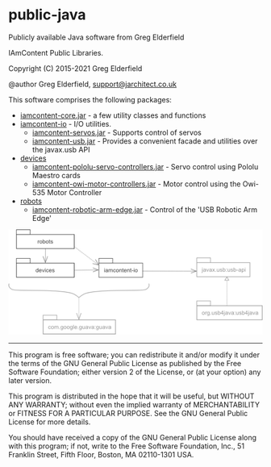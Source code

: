 # public-java
Publicly available Java software from Greg Elderfield

IAmContent Public Libraries.

Copyright (C) 2015-2021 Greg Elderfield

@author Greg Elderfield, support@jarchitect.co.uk

This software comprises the following packages:

* [iamcontent-core.jar](iamcontent-core) - a few utility classes and functions
* [iamcontent-io](io) - I/O utilities.
  * [iamcontent-servos.jar](io/iamcontent-servos) -  Supports control of servos
  * [iamcontent-usb.jar](io/iamcontent-usb) -  Provides a convenient facade and utilities over the javax.usb API
* [devices](devices)
  * [iamcontent-pololu-servo-controllers.jar](devices/iamcontent-pololu-servo-controllers) -  Servo control using Pololu Maestro cards
  * [iamcontent-owi-motor-controllers.jar](devices/iamcontent-owi-motor-controllers) -  Motor control using the Owi-535 Motor Controller
* [robots](robots)
  * [iamcontent-robotic-arm-edge.jar](robots/iamcontent-robotic-arm-edge) -  Control of the 'USB Robotic Arm Edge'


![Package Diagram](src/site/uml/public-java-maven-projects.png)

---

This program is free software; you can redistribute it and/or modify it under the terms of the GNU General Public License as published by the Free Software Foundation; either version 2 of the License, or (at your option) any later version.

This program is distributed in the hope that it will be useful, but WITHOUT ANY WARRANTY; without even the implied warranty of MERCHANTABILITY or FITNESS FOR A PARTICULAR PURPOSE. See the GNU General Public License for more details.

You should have received a copy of the GNU General Public License along with this program; if not, write to the Free Software Foundation, Inc., 51 Franklin Street, Fifth Floor, Boston, MA 02110-1301 USA.
